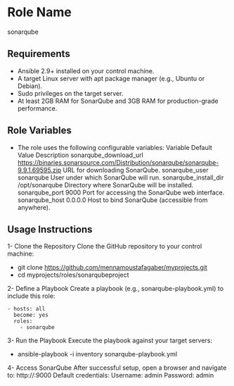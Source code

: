 Role Name
=========

sonarqube

Requirements
------------
- Ansible 2.9+ installed on your control machine.
- A target Linux server with apt package manager (e.g., Ubuntu or Debian).
- Sudo privileges on the target server.
- At least 2GB RAM for SonarQube and 3GB RAM for production-grade performance.



Role Variables
--------------
- The role uses the following configurable variables:
Variable	       Default Value	                                                                       Description
sonarqube_download_url	https://binaries.sonarsource.com/Distribution/sonarqube/sonarqube-9.9.1.69595.zip	URL for downloading SonarQube.
sonarqube_user	        sonarqube	                                                                        User under which SonarQube will run.
sonarqube_install_dir	/opt/sonarqube	                                                                        Directory where SonarQube will be installed.
sonarqube_port	        9000	                                                                                Port for accessing the SonarQube web interface.
sonarqube_host	        0.0.0.0	                                                                                Host to bind SonarQube (accessible from anywhere).




Usage Instructions
------------

1- Clone the Repository Clone the GitHub repository to your control machine:

   - git clone https://github.com/mennamoustafagaber/myprojects.git
   - cd myprojects/roles/sonarqubeproject

2- Define a Playbook Create a playbook (e.g., sonarqube-playbook.yml) to include this role:

    - hosts: all
      become: yes
      roles:
        - sonarqube


3- Run the Playbook Execute the playbook against your target servers:
   - ansible-playbook -i inventory sonarqube-playbook.yml


4- Access SonarQube
    After successful setup, open a browser and navigate to:
    http://<your-server-ip>:9000
     Default credentials:
      Username: admin
      Password: admin




